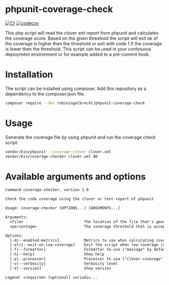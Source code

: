 # phpunit-coverage-check
[![CI](https://github.com/robiningelbrecht/phpunit-coverage-check/actions/workflows/main.yml/badge.svg?branch=master)](https://github.com/robiningelbrecht/phpunit-coverage-check/actions/workflows/main.yml)
[![codecov](https://codecov.io/gh/robiningelbrecht/phpunit-coverage-check/branch/master/graph/badge.svg?token=W8QR00MSP7)](https://codecov.io/gh/robiningelbrecht/phpunit-coverage-check)

This php script will read the clover xml report from phpunit and calculates the coverage score. Based on the given threshold the script will exit ok of the coverage is higher then the threshold or exit with code 1 if the coverage is lower then the threshold.
This script can be used in your continuous deployment environment or for example added to a pre-commit hook.

# Installation
The script can be installed using composer. Add this repository as a dependency to the composer.json file.

```bash
composer require --dev robiningelbrecht/phpunit-coverage-check
```
# Usage

Generate the coverage file by using phpunit and run the coverage check script:

```bash
vendor/bin/phpunit --coverage-clover clover.xml
vendor/bin/coverage-checker clover.xml 80
```
# Available arguments and options

```diff
Command coverage-checker, version 1.0

Check the code coverage using the clover or text report of phpunit

Usage: coverage-checker [OPTIONS...] [ARGUMENTS...]

Arguments:
  <file>                           The location of the file that's generated by phpunit
  <percentage>                     The coverage threshold that is acceptable. Min = 1, Max = 100

Options:
  [-m|--enabled-metrics]           Metrics to use when calculating coverage. Defaults to all
  [-elc|--exit-on-low-coverage]    Exit the script when low coverage is detected. Defaults to "true"
  [-f|--formatter]                 Formatter to use ("message" by default)
  [-h|--help]                      Show help
  [-p|--processor]                 Processor to use ("clover-coverage" by default)
  [-v|--verbosity]                 Verbosity level
  [-V|--version]                   Show version

Legend: <required> [optional] variadic...
```

